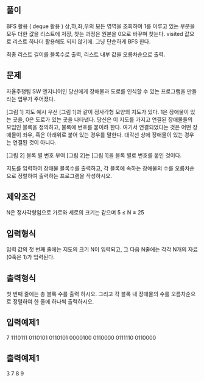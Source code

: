 ## 풀이
BFS 활용 ( deque 활용 )
상,하,좌,우의 모든 영역을 조회하여 1를 이루고 있는 부분을 모두 더한 값을 리스트에 저장,
찾는 과정은 원본을 0으로 바꾸며 찾는다.
visited 값으로 리스트 하나더 활용해도 되지 않기에. 그냥 단순하게 BFS 한다.

최종 리스트 길이를 블록수로 출력,
리스트 내부 값을 오름차순으로 출력.

## 문제
자율주행팀 SW 엔지니어인 당신에게 장애물과 도로를 인식할 수 있는 프로그램을 만들라는 업무가 주어졌다.

[그림 1] 지도 예시
우선 [그림 1]과 같이 정사각형 모양의 지도가 있다. 
1은 장애물이 있는 곳을, 0은 도로가 있는 곳을 나타낸다.
당신은 이 지도를 가지고 연결된 장애물들의 모임인 블록을 정의하고, 불록에 번호를 붙이려 한다. 
여기서 연결되었다는 것은 어떤 장애물이 좌우, 혹은 아래위로 붙어 있는 경우를 말한다. 
대각선 상에 장애물이 있는 경우는 연결된 것이 아니다.

[그림 2] 블록 별 번호 부여
[그림 2]는 [그림 1]을 블록 별로 번호를 붙인 것이다. 

지도를 입력하여 장애물 블록수를 출력하고, 
각 블록에 속하는 장애물의 수를 오름차순으로 정렬하여 출력하는 프로그램을 작성하시오.

## 제약조건
N은 정사각형임으로 가로와 세로의 크기는 같으며 5 ≤ N ≤ 25

## 입력형식
입력 값의 첫 번째 줄에는 지도의 크기 N이 입력되고, 
그 다음 N줄에는 각각 N개의 자료(0혹은 1)가 입력된다.

## 출력형식
첫 번째 줄에는 총 블록 수를 출력 하시오.
그리고 각 블록 내 장애물의 수를 오름차순으로 정렬하여 한 줄에 하나씩 출력하시오.

## 입력예제1
7
1110111
0110101
0110101
0000100
0110000
0111110
0110000

## 출력예제1
3
7
8
9